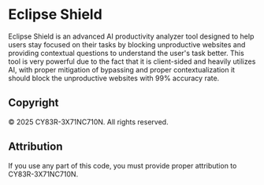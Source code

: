 # Eclipse Shield

Eclipse Shield is an advanced AI productivity analyzer tool designed to help users stay focused on their tasks by blocking unproductive websites and providing contextual questions to understand the user's task better. This tool is very powerful due to the fact that it is client-sided and heavily utilizes AI, with proper mitigation of bypassing and proper contextualization it should block the unproductive websites with 99% accuracy rate.

## Copyright

© 2025 CY83R-3X71NC710N. All rights reserved.

## Attribution

If you use any part of this code, you must provide proper attribution to CY83R-3X71NC710N.
